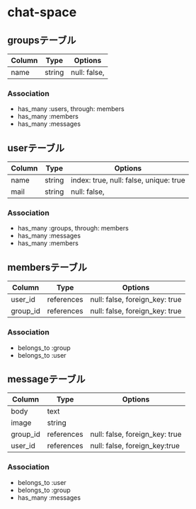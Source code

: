 # chat-space

## groupsテーブル

Column|Type|Options|
|------|----|-------|
|name|string|null: false,|


### Association 
- has_many :users, through: members
- has_many :members 
- has_many :messages

## userテーブル

Column|Type|Options|
|------|----|-------|
|name|string|index: true, null: false, unique: true|
|mail|string|null: false,|

### Association
- has_many :groups, through: members
- has_many :messages
- has_many :members

## membersテーブル

Column|Type|Options|
|------|----|-------|
|user_id|references|null: false, foreign_key: true|
|group_id|references|null: false, foreign_key: true|

### Association
- belongs_to :group
- belongs_to :user

## messageテーブル

|Column|Type|Options|
|------|----|-------|
|body|text|
|image|string|
|group_id|references|null: false, foreign_key: true|
|user_id|references|null: false, foreign_key:true|

### Association
- belongs_to :user
- belongs_to :group
- has_many :messages